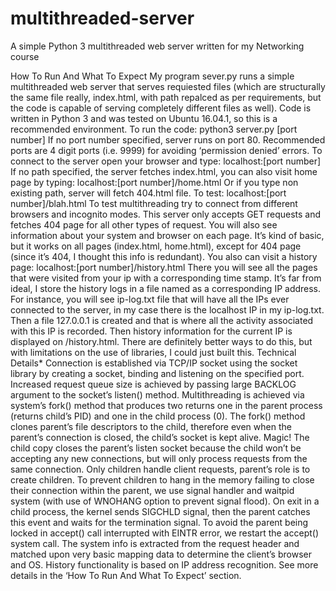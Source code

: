 # multithreaded-server
A simple Python 3 multithreaded web server written for my Networking course

How To Run And What To Expect
My program sever.py runs a simple multithreaded web server that serves requiested
files​ (which are structurally the same file really, index.html, with path repalced as per
requirements, but the code is capable of serving completely different files as well).
Code is written in Python 3 and was tested on Ubuntu 16.04.1, so this is a recommended
environment. To run the code:
python3 server.py [port number]
If no port number specified, server runs on port 80. Recommended ports are 4 digit ports
(i.e. 9999) for avoiding ‘permission denied’ errors.
To connect to the server open your browser and type:
localhost:[port number]
If no path specified, the server fetches index.html, you can also visit home page by
typing:
localhost:[port number]/home.html
Or if you type non existing path, server will fetch 404.html file. To test:
localhost:[port number]/blah.html
To test multithreading​ try to connect from different browsers and incognito modes.
This server only accepts GET requests and fetches 404 page for all other types of
request.
You will also see information about your system and browser​ on each page. It’s kind
of basic, but it works on all pages (index.html, home.html), except for 404 page (since it’s
404, I thought this info is redundant).
You also can visit a history page​:
localhost:[port number]/history.html
There you will see all the pages that were visited from your ip with a corresponding time
stamp. It’s far from ideal, I store the history logs in a file named as a corresponding IP
address. For instance, you will see ip-log.txt file that will have all the IPs ever connected
to the server, in my case there is the localhost IP in my ip-log.txt. Then a file 127.0.0.1 is
created and that is where all the activity associated with this IP is recorded. Then history
information for the current IP is displayed on /history.html.
There are definitely better ways to do this, but with limitations on the use of libraries, I
could just built this.
Technical Details*
Connection is established via TCP/IP socket using the socket library by creating a socket,
binding and listening on the specified port.
Increased request queue size is achieved by passing large BACKLOG argument to the
socket’s listen() method.
Multithreading is achieved via system’s fork() method that produces two returns one in
the parent process (returns child’s PID) and one in the child process (0). The fork()
method clones parent’s file descriptors to the child, therefore even when the parent’s
connection is closed, the child’s socket is kept alive. Magic!
The child copy closes the parent’s listen socket because the child won’t be accepting any
new connections, but will only process requests from the same connection. Only children
handle client requests, parent’s role is to create children.
To prevent children to hang in the memory failing to close their connection within the
parent, we use signal handler and waitpid system (with use of WNOHANG option to
prevent signal flood). On exit in a child process, the kernel sends SIGCHLD signal, then
the parent catches this event and waits for the termination signal.
To avoid the parent being locked in accept() call interrupted with EINTR error, we
restart the accept() system call.
The system info is extracted from the request header and matched upon very basic
mapping data to determine the client’s browser and OS.
History functionality is based on IP address recognition. See more details in the ‘How To
Run And What To Expect’ section.

